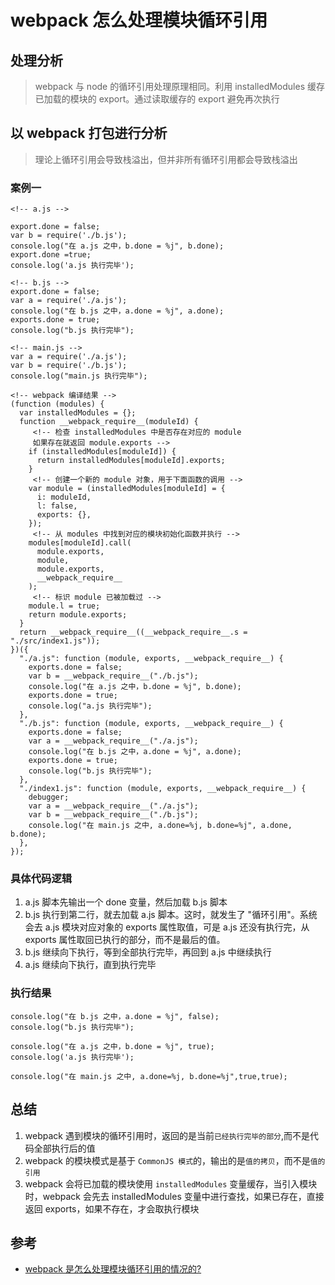 # webpack 怎么处理模块循环引用

## 处理分析

> webpack 与 node 的循环引用处理原理相同。利用 installedModules 缓存已加载的模块的 export。通过读取缓存的 export 避免再次执行

## 以 webpack 打包进行分析

> 理论上循环引用会导致栈溢出，但并非所有循环引用都会导致栈溢出

### 案例一

```
<!-- a.js -->

export.done = false;
var b = require('./b.js');
console.log("在 a.js 之中，b.done = %j", b.done);
export.done =true;
console.log('a.js 执行完毕');
```

```
<!-- b.js -->
export.done = false;
var a = require('./a.js');
console.log("在 b.js 之中，a.done = %j", a.done);
exports.done = true;
console.log("b.js 执行完毕");
```

```
<!-- main.js -->
var a = require('./a.js');
var b = require('./b.js');
console.log("main.js 执行完毕");
```

```
<!-- webpack 编译结果 -->
(function (modules) {
  var installedModules = {};
  function __webpack_require__(moduleId) {
     <!-- 检查 installedModules 中是否存在对应的 module
     如果存在就返回 module.exports -->
    if (installedModules[moduleId]) {
      return installedModules[moduleId].exports;
    }
     <!-- 创建一个新的 module 对象，用于下面函数的调用 -->
    var module = (installedModules[moduleId] = {
      i: moduleId,
      l: false,
      exports: {},
    });
     <!-- 从 modules 中找到对应的模块初始化函数并执行 -->
    modules[moduleId].call(
      module.exports,
      module,
      module.exports,
      __webpack_require__
    );
     <!-- 标识 module 已被加载过 -->
    module.l = true;
    return module.exports;
  }
  return __webpack_require__((__webpack_require__.s = "./src/index1.js"));
})({
  "./a.js": function (module, exports, __webpack_require__) {
    exports.done = false;
    var b = __webpack_require__("./b.js");
    console.log("在 a.js 之中，b.done = %j", b.done);
    exports.done = true;
    console.log("a.js 执行完毕");
  },
  "./b.js": function (module, exports, __webpack_require__) {
    exports.done = false;
    var a = __webpack_require__("./a.js");
    console.log("在 b.js 之中，a.done = %j", a.done);
    exports.done = true;
    console.log("b.js 执行完毕");
  },
  "./index1.js": function (module, exports, __webpack_require__) {
    debugger;
    var a = __webpack_require__("./a.js");
    var b = __webpack_require__("./b.js");
    console.log("在 main.js 之中, a.done=%j, b.done=%j", a.done, b.done);
  },
});
```

### 具体代码逻辑

1. a.js 脚本先输出一个 done 变量，然后加载 b.js 脚本
2. b.js 执行到第二行，就去加载 a.js 脚本。这时，就发生了 "循环引用"。系统会去 a.js 模块对应对象的 exports 属性取值，可是 a.js 还没有执行完，从 exports 属性取回已执行的部分，而不是最后的值。
3. b.js 继续向下执行，等到全部执行完毕，再回到 a.js 中继续执行
4. a.js 继续向下执行，直到执行完毕

### 执行结果

```
console.log("在 b.js 之中，a.done = %j", false);
console.log("b.js 执行完毕");

console.log("在 a.js 之中，b.done = %j", true);
console.log('a.js 执行完毕');

console.log("在 main.js 之中, a.done=%j, b.done=%j",true,true);
```

## 总结

1. webpack 遇到模块的循环引用时，返回的是当前`已经执行完毕的部分`,而不是代码全部执行后的值
2. webpack 的模块模式是基于 `CommonJS 模式`的，输出的是`值的拷贝`，而不是`值的引用`
3. webpack 会将已加载的模块使用 `installedModules` 变量缓存，当引入模块时，webpack 会先去 installedModules 变量中进行查找，如果已存在，直接返回 exports，如果不存在，才会取执行模块

## 参考

- [webpack 是怎么处理模块循环引用的情况的?](http://8.129.231.174/vuepress-reco-blog/blogs/question/webpack%E7%9A%84%E6%A8%A1%E5%9D%97%E5%BC%95%E7%94%A8.html)
